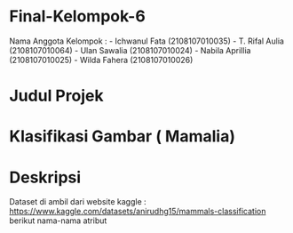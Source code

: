 # Final-Kelompok-6

Nama Anggota Kelompok :
                        - Ichwanul Fata (2108107010035)
                        - T. Rifal Aulia (2108107010064)
                        - Ulan Sawalia (2108107010024)
                        - Nabila Aprillia (2108107010025)
                        - Wilda Fahera (2108107010026)

# Judul Projek

# Klasifikasi Gambar ( Mamalia)

# Deskripsi 
Dataset di ambil dari website kaggle : https://www.kaggle.com/datasets/anirudhg15/mammals-classification
berikut nama-nama atribut 
